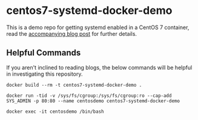 # centos7-systemd-docker-demo

This is a demo repo for getting systemd enabled in a CentOS 7 container, read the [accompanying blog post](https://goblincoding.com/2018/03/01/docker-systemctl-failed-to-get-d-bus-connection-operation-not-permitted/) for further details.

## Helpful Commands

If you aren't inclined to reading blogs, the below commands will be helpful in investigating this repository.

`docker build --rm -t centos7-systemd-docker-demo .`

`docker run -tid -v /sys/fs/cgroup:/sys/fs/cgroup:ro --cap-add SYS_ADMIN -p 80:80 --name centosdemo centos7-systemd-docker-demo`

`docker exec -it centosdemo /bin/bash`
